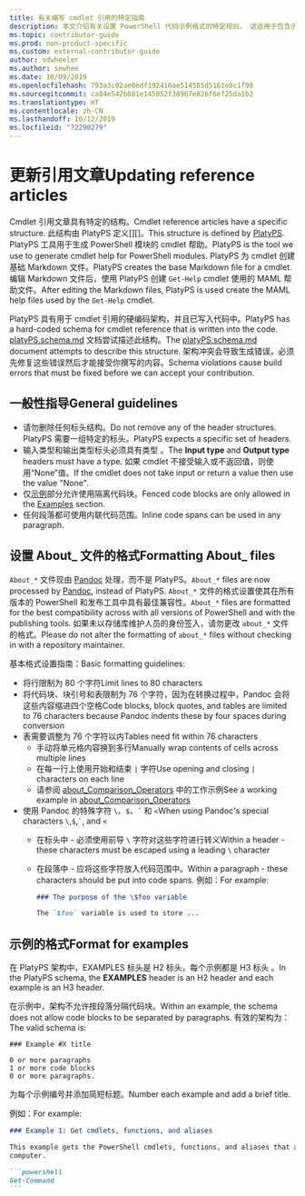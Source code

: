 ```yaml
---
title: 有关编写 cmdlet 引用的特定指南
description: 本文介绍有关设置 PowerShell 代码示例格式的特定规则。 这适用于包含示例的概念性文章以及 cmdlet 引用。
ms.topic: contributor-guide
ms.prod: non-product-specific
ms.custom: external-contributor-guide
author: sdwheeler
ms.author: sewhee
ms.date: 10/09/2019
ms.openlocfilehash: 793a3c02ae0edf192416ae514585d5161e8c1f98
ms.sourcegitcommit: ca84e542b081e145052f38967e826f6ef25da1b2
ms.translationtype: HT
ms.contentlocale: zh-CN
ms.lasthandoff: 10/12/2019
ms.locfileid: "72290279"
---
```

# <a name="updating-reference-articles"></a><span data-ttu-id="d74f9-104">更新引用文章</span><span class="sxs-lookup"><span data-stu-id="d74f9-104">Updating reference articles</span></span>

<span data-ttu-id="d74f9-105">Cmdlet 引用文章具有特定的结构。</span><span class="sxs-lookup"><span data-stu-id="d74f9-105">Cmdlet reference articles have a specific structure.</span></span> <span data-ttu-id="d74f9-106">此结构由 PlatyPS 定义[][]。</span><span class="sxs-lookup"><span data-stu-id="d74f9-106">This structure is defined by [PlatyPS][].</span></span>
<span data-ttu-id="d74f9-107">PlatyPS 工具用于生成 PowerShell 模块的 cmdlet 帮助。</span><span class="sxs-lookup"><span data-stu-id="d74f9-107">PlatyPS is the tool we use to generate cmdlet help for PowerShell modules.</span></span> <span data-ttu-id="d74f9-108">PlatyPS 为 cmdlet 创建基础 Markdown 文件。</span><span class="sxs-lookup"><span data-stu-id="d74f9-108">PlatyPS creates the base Markdown file for a cmdlet.</span></span> <span data-ttu-id="d74f9-109">编辑 Markdown 文件后，使用 PlatyPS 创建 `Get-Help` cmdlet 使用的 MAML 帮助文件。</span><span class="sxs-lookup"><span data-stu-id="d74f9-109">After editing the Markdown files, PlatyPS is used create the MAML help files used by the `Get-Help` cmdlet.</span></span>

<span data-ttu-id="d74f9-110">PlatyPS 具有用于 cmdlet 引用的硬编码架构，并且已写入代码中。</span><span class="sxs-lookup"><span data-stu-id="d74f9-110">PlatyPS has a hard-coded schema for cmdlet reference that is written into the code.</span></span> <span data-ttu-id="d74f9-111">[platyPS.schema.md][] 文档尝试描述此结构。</span><span class="sxs-lookup"><span data-stu-id="d74f9-111">The [platyPS.schema.md][] document attempts to describe this structure.</span></span> <span data-ttu-id="d74f9-112">架构冲突会导致生成错误，必须先修复这些错误然后才能接受你撰写的内容。</span><span class="sxs-lookup"><span data-stu-id="d74f9-112">Schema violations cause build errors that must be fixed before we can accept your contribution.</span></span>

## <a name="general-guidelines"></a><span data-ttu-id="d74f9-113">一般性指导</span><span class="sxs-lookup"><span data-stu-id="d74f9-113">General guidelines</span></span>

- <span data-ttu-id="d74f9-114">请勿删除任何标头结构。</span><span class="sxs-lookup"><span data-stu-id="d74f9-114">Do not remove any of the header structures.</span></span> <span data-ttu-id="d74f9-115">PlatyPS 需要一组特定的标头。</span><span class="sxs-lookup"><span data-stu-id="d74f9-115">PlatyPS expects a specific set of headers.</span></span>
- <span data-ttu-id="d74f9-116">输入类型和输出类型标头必须具有类型   。</span><span class="sxs-lookup"><span data-stu-id="d74f9-116">The **Input type** and **Output type** headers must have a type.</span></span> <span data-ttu-id="d74f9-117">如果 cmdlet 不接受输入或不返回值，则使用“None”值。</span><span class="sxs-lookup"><span data-stu-id="d74f9-117">If the cmdlet does not take input or return a value then use the value "None".</span></span>
- <span data-ttu-id="d74f9-118">仅[示例](#format-for-examples)部分允许使用隔离代码块。</span><span class="sxs-lookup"><span data-stu-id="d74f9-118">Fenced code blocks are only allowed in the [Examples](#format-for-examples) section.</span></span>
- <span data-ttu-id="d74f9-119">任何段落都可使用内联代码范围。</span><span class="sxs-lookup"><span data-stu-id="d74f9-119">Inline code spans can be used in any paragraph.</span></span>

## <a name="formatting-about_-files"></a><span data-ttu-id="d74f9-120">设置 About_ 文件的格式</span><span class="sxs-lookup"><span data-stu-id="d74f9-120">Formatting About_ files</span></span>

<span data-ttu-id="d74f9-121">`About_*` 文件现由 [Pandoc][] 处理，而不是 PlatyPS。</span><span class="sxs-lookup"><span data-stu-id="d74f9-121">`About_*` files are now processed by [Pandoc][], instead of PlatyPS.</span></span> <span data-ttu-id="d74f9-122">`About_*` 文件的格式设置使其在所有版本的 PowerShell 和发布工具中具有最佳兼容性。</span><span class="sxs-lookup"><span data-stu-id="d74f9-122">`About_*` files are formatted for the best compatibility across with all versions of PowerShell and with the publishing tools.</span></span>
<span data-ttu-id="d74f9-123">如果未以存储库维护人员的身份签入，请勿更改 `about_*` 文件的格式。</span><span class="sxs-lookup"><span data-stu-id="d74f9-123">Please do not alter the formatting of `about_*` files without checking in with a repository maintainer.</span></span>

<span data-ttu-id="d74f9-124">基本格式设置指南：</span><span class="sxs-lookup"><span data-stu-id="d74f9-124">Basic formatting guidelines:</span></span>

- <span data-ttu-id="d74f9-125">将行限制为 80 个字符</span><span class="sxs-lookup"><span data-stu-id="d74f9-125">Limit lines to 80 characters</span></span>
- <span data-ttu-id="d74f9-126">将代码块、块引号和表限制为 76 个字符，因为在转换过程中，Pandoc 会将这些内容缩进四个空格</span><span class="sxs-lookup"><span data-stu-id="d74f9-126">Code blocks, block quotes, and tables are limited to 76 characters because Pandoc indents these by four spaces during conversion</span></span>
- <span data-ttu-id="d74f9-127">表需要调整为 76 个字符以内</span><span class="sxs-lookup"><span data-stu-id="d74f9-127">Tables need fit within 76 characters</span></span>
  - <span data-ttu-id="d74f9-128">手动将单元格内容换到多行</span><span class="sxs-lookup"><span data-stu-id="d74f9-128">Manually wrap contents of cells across multiple lines</span></span>
  - <span data-ttu-id="d74f9-129">在每一行上使用开始和结束 `|` 字符</span><span class="sxs-lookup"><span data-stu-id="d74f9-129">Use opening and closing `|` characters on each line</span></span>
  - <span data-ttu-id="d74f9-130">请参阅 [about_Comparison_Operators][about-example] 中的工作示例</span><span class="sxs-lookup"><span data-stu-id="d74f9-130">See a working example in [about_Comparison_Operators][about-example]</span></span>
- <span data-ttu-id="d74f9-131">使用 Pandoc 的特殊字符 `\`、`$`、`` ` `` 和 `<`</span><span class="sxs-lookup"><span data-stu-id="d74f9-131">When using Pandoc's special characters `\`,`$`,`` ` ``, and `<`</span></span>
  - <span data-ttu-id="d74f9-132">在标头中 - 必须使用前导 `\` 字符对这些字符进行转义</span><span class="sxs-lookup"><span data-stu-id="d74f9-132">Within a header - these characters must be escaped using a leading `\` character</span></span>
  - <span data-ttu-id="d74f9-133">在段落中 - 应将这些字符放入代码范围中。</span><span class="sxs-lookup"><span data-stu-id="d74f9-133">Within a paragraph - these characters should be put into code spans.</span></span> <span data-ttu-id="d74f9-134">例如：</span><span class="sxs-lookup"><span data-stu-id="d74f9-134">For example:</span></span>

    ~~~markdown
    ### The purpose of the \$foo variable

    The `$foo` variable is used to store ...
    ~~~

## <a name="format-for-examples"></a><span data-ttu-id="d74f9-135">示例的格式</span><span class="sxs-lookup"><span data-stu-id="d74f9-135">Format for examples</span></span>

<span data-ttu-id="d74f9-136">在 PlatyPS 架构中，EXAMPLES 标头是 H2 标头，每个示例都是 H3 标头  。</span><span class="sxs-lookup"><span data-stu-id="d74f9-136">In the PlatyPS schema, the **EXAMPLES** header is an H2 header and each example is an H3 header.</span></span>

<span data-ttu-id="d74f9-137">在示例中，架构不允许按段落分隔代码块。</span><span class="sxs-lookup"><span data-stu-id="d74f9-137">Within an example, the schema does not allow code blocks to be separated by paragraphs.</span></span> <span data-ttu-id="d74f9-138">有效的架构为：</span><span class="sxs-lookup"><span data-stu-id="d74f9-138">The valid schema is:</span></span>

```
### Example #X title

0 or more paragraphs
1 or more code blocks
0 or more paragraphs.
```

<span data-ttu-id="d74f9-139">为每个示例编号并添加简短标题。</span><span class="sxs-lookup"><span data-stu-id="d74f9-139">Number each example and add a brief title.</span></span>

<span data-ttu-id="d74f9-140">例如：</span><span class="sxs-lookup"><span data-stu-id="d74f9-140">For example:</span></span>

~~~markdown
### Example 1: Get cmdlets, functions, and aliases

This example gets the PowerShell cmdlets, functions, and aliases that are installed on the
computer.

```powershell
Get-Command
```
~~~


[PlatyPS]: https://github.com/powershell/platyps
[platyPS.schema.md]: https://github.com/PowerShell/platyPS/blob/master/platyPS.schema.md
[issue1806]: https://github.com/PowerShell/PowerShell-Docs/issues/1806
[about-example]: https://github.com/MicrosoftDocs/PowerShell-Docs/blob/staging/reference/6/Microsoft.PowerShell.Core/About/about_Comparison_Operators.md
[Pandoc]: https://pandoc.org
